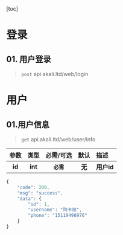 [toc]

# 登录



## 01. 用户登录

> `post` api.akali.ltd/web/login



# 用户



## 01.用户信息

> `get` api.akali.ltd/web/user/info

|参数|类型|必需/可选|默认|描述|
|:-:|:-:|:-:|:-:|:-|
|**id**|**int**|**`必需`**|**无**|**用户id**|

```javascript
{
    "code": 200,
    "msg": "success",
    "data": {
        "id": 1,
        "username": "阿卡丽",
        "phone": "15119498976"
    }
}
```

